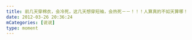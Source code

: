 ```yaml
---
title: 前几天穿棉衣，会冷死，这几天想穿短袖，会热死－－！！！人算真的不如天算哪！
date: 2012-03-26 20:36:24
mCategories: [说说]
type: moment
---
```


